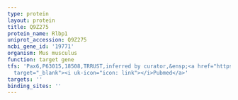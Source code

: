 ```yaml
---
type: protein
layout: protein
title: Q9Z275
protein_name: Rlbp1
uniprot_accession: Q9Z275
ncbi_gene_id: '19771'
organism: Mus musculus
function: target gene
tfs: 'Pax6,P63015,18508,TRRUST,inferred by curator,&ensp;<a href="https://www.ncbi.nlm.nih.gov/pubmed/?term=21996446%5Buid%5D"
  target="_blank"><i uk-icon="icon: link"></i>Pubmed</a>'
targets: ''
binding_sites: ''
---
```

